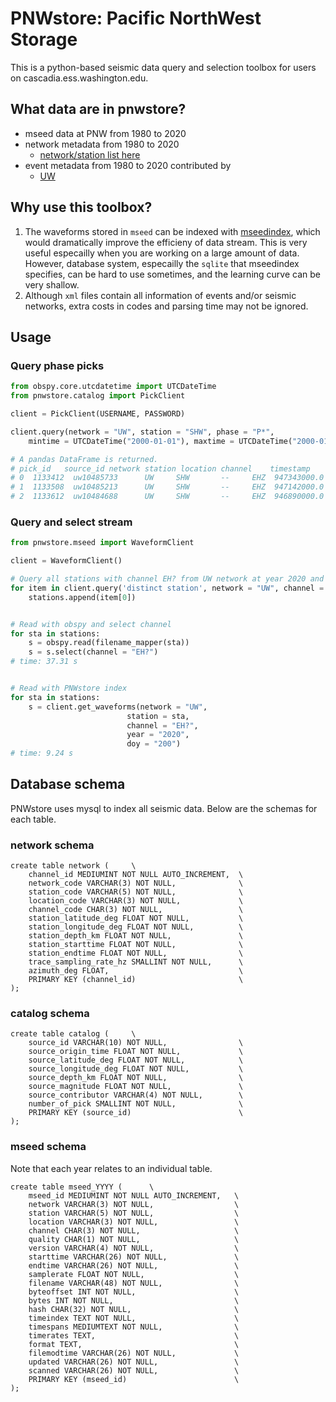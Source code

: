 # PNWstore: Pacific NorthWest Storage
This is a python-based seismic data query and selection toolbox for users on cascadia.ess.washington.edu.

## What data are in pnwstore?
- mseed data at PNW from 1980 to 2020
- network metadata from 1980 to 2020
    - [network/station list here](./netlist.md)
- event metadata from 1980 to 2020 contributed by
    - [UW](https://pnsn.org/pnsn-data-products/earthquake-catalogs)  

## Why use this toolbox?
1. The waveforms stored in `mseed` can be indexed with [mseedindex](https://github.com/iris-edu/mseedindex), which would dramatically improve the efficieny of data stream. This is very useful especailly when you are working on a large amount of data. However, database system, especailly the `sqlite` that mseedindex specifies, can be hard to use sometimes, and the learning curve can be very shallow.
2. Although `xml` files contain all information of events and/or seismic networks, extra costs in codes and parsing time may not be ignored.


## Usage
### Query phase picks
```python
from obspy.core.utcdatetime import UTCDateTime
from pnwstore.catalog import PickClient

client = PickClient(USERNAME, PASSWORD)

client.query(network = "UW", station = "SHW", phase = "P*",
    mintime = UTCDateTime("2000-01-01"), maxtime = UTCDateTime("2000-01-10"))

# A pandas DataFrame is returned.
# pick_id   source_id network station location channel    timestamp    year  month  day  doy  hour  minute  second  microsecond phase evaluation_mode uncertainty  backazimuth contributor 
# 0  1133412  uw10485733      UW     SHW       --     EHZ  947343000.0  2000   1    8    8    14      57      23       680000     P          manual   0.05         79.0          UW
# 1  1133508  uw10485213      UW     SHW       --     EHZ  947142000.0  2000   1    6    6     6      52      56       790000     P          manual   0.08         63.6          UW 
# 2  1133612  uw10484688      UW     SHW       --     EHZ  946890000.0  2000   1    3    3     9       0      14       280000     P          manual   0.22        222.1          UW 
```



### Query and select stream
```python
from pnwstore.mseed import WaveformClient

client = WaveformClient()

# Query all stations with channel EH? from UW network at year 2020 and doy 200.
for item in client.query('distinct station', network = "UW", channel = "EH?", year = "2020", doy = "200"):
    stations.append(item[0])


# Read with obspy and select channel
for sta in stations:
    s = obspy.read(filename_mapper(sta))
    s = s.select(channel = "EH?")
# time: 37.31 s


# Read with PNWstore index
for sta in stations:
    s = client.get_waveforms(network = "UW", 
                          station = sta, 
                          channel = "EH?", 
                          year = "2020", 
                          doy = "200")
# time: 9.24 s
```

## Database schema
PNWstore uses mysql to index all seismic data. Below are the schemas for each table.
### network schema 
```mysql
create table network (     \
    channel_id MEDIUMINT NOT NULL AUTO_INCREMENT,  \
    network_code VARCHAR(3) NOT NULL,              \
    station_code VARCHAR(5) NOT NULL,              \
    location_code VARCHAR(3) NOT NULL,             \
    channel_code CHAR(3) NOT NULL,                 \
    station_latitude_deg FLOAT NOT NULL,           \
    station_longitude_deg FLOAT NOT NULL,          \
    station_depth_km FLOAT NOT NULL,               \
    station_starttime FLOAT NOT NULL,              \
    station_endtime FLOAT NOT NULL,                \
    trace_sampling_rate_hz SMALLINT NOT NULL,      \
    azimuth_deg FLOAT,                             \
    PRIMARY KEY (channel_id)                       \
);
```
### catalog schema
```mysql
create table catalog (     \
    source_id VARCHAR(10) NOT NULL,                \
    source_origin_time FLOAT NOT NULL,             \
    source_latitude_deg FLOAT NOT NULL,            \
    source_longitude_deg FLOAT NOT NULL,           \
    source_depth_km FLOAT NOT NULL,                \
    source_magnitude FLOAT NOT NULL,               \
    source_contributor VARCHAR(4) NOT NULL,        \
    number_of_pick SMALLINT NOT NULL,              \
    PRIMARY KEY (source_id)                        \
);
```
### mseed schema
Note that each year relates to an individual table.
```mysql
create table mseed_YYYY (      \
    mseed_id MEDIUMINT NOT NULL AUTO_INCREMENT,   \
    network VARCHAR(3) NOT NULL,                  \
    station VARCHAR(5) NOT NULL,                  \
    location VARCHAR(3) NOT NULL,                 \
    channel CHAR(3) NOT NULL,                     \
    quality CHAR(1) NOT NULL,                     \
    version VARCHAR(4) NOT NULL,                  \
    starttime VARCHAR(26) NOT NULL,               \
    endtime VARCHAR(26) NOT NULL,                 \
    samplerate FLOAT NOT NULL,                    \
    filename VARCHAR(48) NOT NULL,                \
    byteoffset INT NOT NULL,                      \
    bytes INT NOT NULL,                           \
    hash CHAR(32) NOT NULL,                       \
    timeindex TEXT NOT NULL,                      \
    timespans MEDIUMTEXT NOT NULL,                \
    timerates TEXT,                               \
    format TEXT,                                  \
    filemodtime VARCHAR(26) NOT NULL,             \
    updated VARCHAR(26) NOT NULL,                 \
    scanned VARCHAR(26) NOT NULL,                 \
    PRIMARY KEY (mseed_id)                        \
);
```
